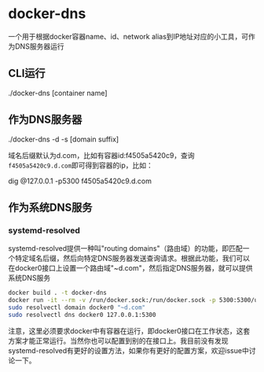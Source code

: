 # docker-dns

一个用于根据docker容器name、id、network alias到IP地址对应的小工具，可作为DNS服务器运行

## CLI运行

./docker-dns [container name]

## 作为DNS服务器

./docker-dns -d -s [domain suffix]

域名后缀默认为d.com，比如有容器id:f4505a5420c9，查询`f4505a5420c9.d.com`即可得到容器的ip，比如：

dig @127.0.0.1 -p5300 f4505a5420c9.d.com

## 作为系统DNS服务

### systemd-resolved

systemd-resolved提供一种叫"routing domains"（路由域）的功能，即匹配一个特定域名后缀，然后向特定DNS服务器发送查询请求。根据此功能，我们可以在docker0接口上设置一个路由域"~d.com"，然后指定DNS服务器，就可以提供系统DNS服务

```sh
docker build . -t docker-dns
docker run -it --rm -v /run/docker.sock:/run/docker.sock -p 5300:5300/udp docker-dns
sudo resolvectl domain docker0 "~d.com"
sudo resolvectl dns docker0 127.0.0.1:5300
```

注意，这里必须要求docker中有容器在运行，即docker0接口在工作状态，这套方案才能正常运行。当然你也可以配置到别的在接口上。我目前没有发现systemd-resolved有更好的设置方法，如果你有更好的配置方案，欢迎issue中讨论一下。